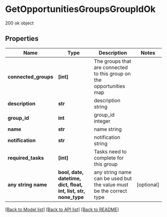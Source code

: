 # GetOpportunitiesGroupsGroupIdOk

200 ok object

## Properties
Name | Type | Description | Notes
------------ | ------------- | ------------- | -------------
**connected_groups** | **[int]** | The groups that are connected to this group on the opportunities map | 
**description** | **str** | description string | 
**group_id** | **int** | group_id integer | 
**name** | **str** | name string | 
**notification** | **str** | notification string | 
**required_tasks** | **[int]** | Tasks need to complete for this group | 
**any string name** | **bool, date, datetime, dict, float, int, list, str, none_type** | any string name can be used but the value must be the correct type | [optional]

[[Back to Model list]](../README.md#documentation-for-models) [[Back to API list]](../README.md#documentation-for-api-endpoints) [[Back to README]](../README.md)


